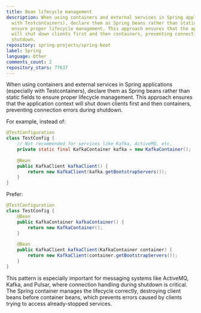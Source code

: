 ```yaml
---
title: Bean lifecycle management
description: When using containers and external services in Spring applications (especially
  with Testcontainers), declare them as Spring beans rather than static fields to
  ensure proper lifecycle management. This approach ensures that the application context
  will shut down clients first and then containers, preventing connection errors during
  shutdown.
repository: spring-projects/spring-boot
label: Spring
language: Other
comments_count: 2
repository_stars: 77637
---
```


When using containers and external services in Spring applications (especially with Testcontainers), declare them as Spring beans rather than static fields to ensure proper lifecycle management. This approach ensures that the application context will shut down clients first and then containers, preventing connection errors during shutdown.

For example, instead of:

```java
@TestConfiguration
class TestConfig {
    // Not recommended for services like Kafka, ActiveMQ, etc.
    private static final KafkaContainer kafka = new KafkaContainer();
    
    @Bean
    public KafkaClient kafkaClient() {
        return new KafkaClient(kafka.getBootstrapServers());
    }
}
```

Prefer:

```java
@TestConfiguration
class TestConfig {
    @Bean
    public KafkaContainer kafkaContainer() {
        return new KafkaContainer();
    }
    
    @Bean
    public KafkaClient kafkaClient(KafkaContainer container) {
        return new KafkaClient(container.getBootstrapServers());
    }
}
```

This pattern is especially important for messaging systems like ActiveMQ, Kafka, and Pulsar, where connection handling during shutdown is critical. The Spring container manages the lifecycle correctly, destroying client beans before container beans, which prevents errors caused by clients trying to access already-stopped services.